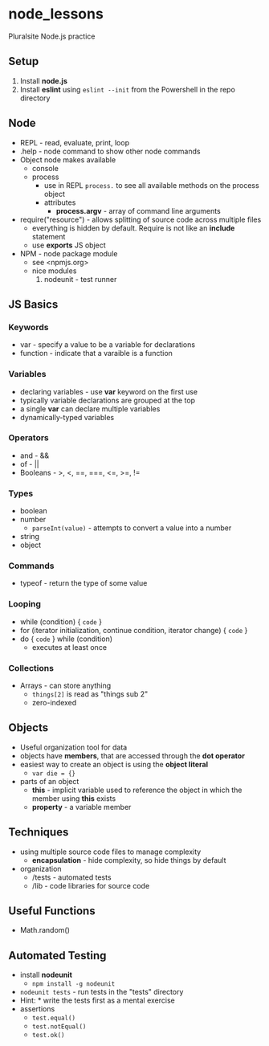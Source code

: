 # node_lessons

Pluralsite Node.js practice

## Setup

1. Install __node.js__
1. Install __eslint__ using ```eslint --init``` from the Powershell in the repo directory

## Node

* REPL - read, evaluate, print, loop
* .help - node command to show other node commands
* Object node makes available
  * console
  * process
    * use in REPL ```process.``` to see all available methods on the process object
    * attributes
      * __process.argv__ - array of command line arguments
* require("resource") - allows splitting of source code across multiple files
  * everything is hidden by default. Require is not like an __include__ statement
  * use __exports__ JS object
* NPM - node package module
  * see <npmjs.org>
  * nice modules
    1. nodeunit - test runner

## JS Basics

### Keywords

* var - specify a value to be a variable for declarations
* function - indicate that a varaible is a function

### Variables

* declaring variables - use __var__ keyword on the first use
* typically variable declarations are grouped at the top
* a single __var__ can declare multiple variables
* dynamically-typed variables


### Operators

* and - &&
* of - ||
* Booleans - >, <, ==, ===, <=, >=, !=

### Types

* boolean
* number
  * ```parseInt(value)``` - attempts to convert a value into a number
* string
* object

### Commands

* typeof - return the type of some value

### Looping

* while (condition) { `code` }
* for (iterator initialization, continue condition, iterator change) { `code` }
* do { `code` } while (condition)
  * executes at least once

### Collections

* Arrays - can store anything
  * `things[2]` is read as "things sub 2"
  * zero-indexed

## Objects

* Useful organization tool for data
* objects have __members__, that are accessed through the __dot operator__
* easiest way to create an object is using the __object literal__
  * `var die = {}`
* parts of an object
  * __this__ - implicit variable used to reference the object in which the member using __this__ exists
  * __property__  - a variable member

## Techniques

* using multiple source code files to manage complexity
  * __encapsulation__ - hide complexity, so hide things by default
* organization
  * /tests - automated tests
  * /lib - code libraries for source code

## Useful Functions

* Math.random()

## Automated Testing

* install __nodeunit__
  * `npm install -g nodeunit`
* `nodeunit tests` - run tests in the "tests" directory
* Hint: * write the tests first as a mental exercise
* assertions
  * `test.equal()`
  * `test.notEqual()`
  * `test.ok()`
